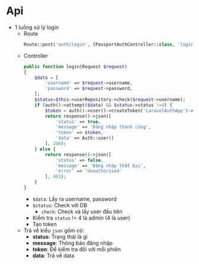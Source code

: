 # Api 
- 1 luồng xử lý login 
    - Route
        ```php 
        Route::post('auth/login', [PassportAuthController::class, 'login'])->name('login');
        ```
    - Controller 
        ```php 
        public function login(Request $request)
        {
            $data = [
                'username' => $request->username,
                'password' => $request->password,
            ];
            $status=$this->userRepository->check($request->username);
            if (auth()->attempt($data) && $status->status !=4) {
                $token = auth()->user()->createToken('LaravelAuthApp')->accessToken;
                return response()->json([
                    'status' => true,
                    'message' => 'Đăng nhập thành công',
                    'token' => $token,
                    'data' => Auth::user()
                ], 200);
            } else {
                return response()->json([
                    'status' => false,
                    'message' => 'Đăng nhập thất bại',
                    'error' => 'Unauthorised'
                ], 401);
            }
        }
        ```
        - `$data`: Lấy ra username, password 
        - `$status`: Check với DB 
            - `check`: Check và lấy user đầu tiên
        - Kiểm tra `status` != 4 là admin (4 là user)
        - Tạo token 
    - Trả về kiểu `json` gồm có: 
        - **status**: Trạng thái là gì 
        - **message**: Thông báo đăng nhập 
        - **token**: Để kiểm tra đối với mỗi phiên
        - **data**: Trả về data 